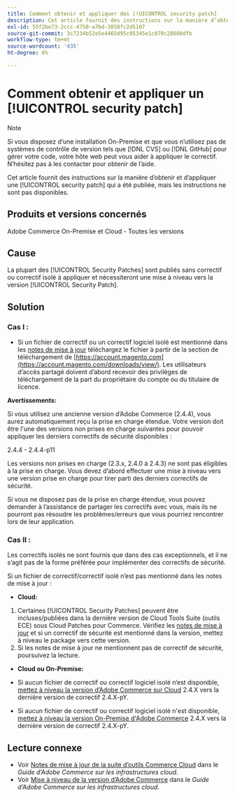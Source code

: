 ```yaml
---
title: Comment obtenir et appliquer des [!UICONTROL security patch]
description: Cet article fournit des instructions sur la manière d’obtenir et d’appliquer une [!UICONTROL security patch] qui a été publiée, mais les instructions ne sont pas disponibles.
exl-id: 55f2be73-2ccc-4750-a7bd-3058fc2d5107
source-git-commit: 3c7234b52e5e4465d95c95345e1c070c28600dfb
workflow-type: tm+mt
source-wordcount: '435'
ht-degree: 0%

---
```


# Comment obtenir et appliquer un [!UICONTROL security patch]

>[!NOTE]
>Si vous disposez d’une installation On-Premise et que vous n’utilisez pas de systèmes de contrôle de version tels que [!DNL CVS] ou [!DNL GitHub] pour gérer votre code, votre hôte web peut vous aider à appliquer le correctif. N’hésitez pas à les contacter pour obtenir de l’aide.

Cet article fournit des instructions sur la manière d’obtenir et d’appliquer une [!UICONTROL security patch] qui a été publiée, mais les instructions ne sont pas disponibles.

## Produits et versions concernés

Adobe Commerce On-Premise et Cloud - Toutes les versions


## Cause

La plupart des [!UICONTROL Security Patches] sont publiés sans correctif ou correctif isolé à appliquer et nécessiteront une mise à niveau vers la version [!UICONTROL Security Patch].

## Solution


### Cas I :

* Si un fichier de correctif ou un correctif logiciel isolé est mentionné dans les [notes de mise à jour](https://experienceleague.adobe.com/fr/docs/commerce-on-cloud/user-guide/release-notes/cloud-tools-suite) téléchargez le fichier à partir de la section de téléchargement de [https://account.magento.com](https://account.magento.com/downloads/view/). Les utilisateurs d’accès partagé doivent d’abord recevoir des privilèges de téléchargement de la part du propriétaire du compte ou du titulaire de licence.

**Avertissements:**

Si vous utilisez une ancienne version d’Adobe Commerce (2.4.4), vous aurez automatiquement reçu la prise en charge étendue. Votre version doit être l&#39;une des versions non prises en charge suivantes pour pouvoir appliquer les derniers correctifs de sécurité disponibles :

2.4.4 - 2.4.4-p11

Les versions non prises en charge (2.3.x, 2.4.0 à 2.4.3) ne sont pas éligibles à la prise en charge. Vous devez d’abord effectuer une mise à niveau vers une version prise en charge pour tirer parti des derniers correctifs de sécurité.

Si vous ne disposez pas de la prise en charge étendue, vous pouvez demander à l’assistance de partager les correctifs avec vous, mais ils ne pourront pas résoudre les problèmes/erreurs que vous pourriez rencontrer lors de leur application.

### Cas II :

Les correctifs isolés ne sont fournis que dans des cas exceptionnels, et il ne s’agit pas de la forme préférée pour implémenter des correctifs de sécurité.

Si un fichier de correctif/correctif isolé n’est pas mentionné dans les notes de mise à jour :

* **Cloud:**

1. Certaines [!UICONTROL Security Patches] peuvent être incluses/publiées dans la dernière version de Cloud Tools Suite (outils ECE) sous Cloud Patches pour Commerce. Vérifiez les [notes de mise à jour](https://experienceleague.adobe.com/fr/docs/commerce-cloud-service/user-guide/release-notes/cloud-tools-suite) et si un correctif de sécurité est mentionné dans la version, mettez à niveau le package vers cette version.
1. Si les notes de mise à jour ne mentionnent pas de correctif de sécurité, poursuivez la lecture.

* **Cloud ou On-Premise:**

* Si aucun fichier de correctif ou correctif logiciel isolé n’est disponible, [mettez à niveau la version d’Adobe Commerce sur Cloud](https://experienceleague.adobe.com/fr/docs/commerce-cloud-service/user-guide/develop/upgrade/commerce-version) 2.4.X vers la dernière version de correctif 2.4.X-pY.
* Si aucun fichier de correctif ou correctif logiciel isolé n&#39;est disponible, [mettez à niveau la version On-Premise d&#39;Adobe Commerce](https://experienceleague.adobe.com/fr/docs/commerce-operations/upgrade-guide/implementation/perform-upgrade) 2.4.X vers la dernière version de correctif 2.4.X-pY.

## Lecture connexe

* Voir [Notes de mise à jour de la suite d’outils Commerce Cloud](https://experienceleague.adobe.com/fr/docs/commerce-cloud-service/user-guide/release-notes/cloud-tools-suite) dans le *Guide d’Adobe Commerce sur les infrastructures cloud*.
* Voir [Mise à niveau de la version d’Adobe Commerce](https://experienceleague.adobe.com/fr/docs/commerce-cloud-service/user-guide/develop/upgrade/commerce-version) dans le *Guide d’Adobe Commerce sur les infrastructures cloud*.
